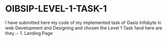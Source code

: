 # OIBSIP-LEVEL-1-TASK-1
I have submitted here my code of my implemented task of Oasis Infobyte in web Development and Designing and chosen the Level 1 Task 1and here are they :- 1. Landing Page 
